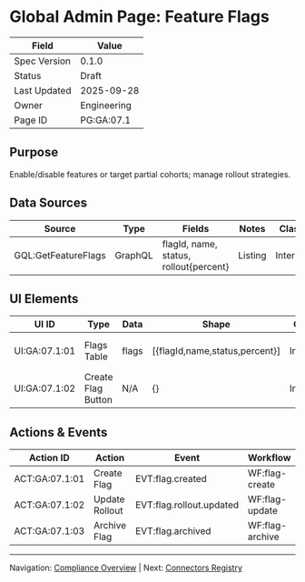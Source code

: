 # Global Admin Page: Feature Flags

| Field | Value |
|-------|-------|
| Spec Version | 0.1.0 |
| Status | Draft |
| Last Updated | 2025-09-28 |
| Owner | Engineering |
| Page ID | PG:GA:07.1 |

## Purpose

Enable/disable features or target partial cohorts; manage rollout strategies.

## Data Sources

| Source | Type | Fields | Notes | Class | PII |
|--------|------|--------|-------|-------|-----|
| GQL:GetFeatureFlags | GraphQL | flagId, name, status, rollout{percent} | Listing | Internal | N |

## UI Elements

| UI ID | Type | Data | Shape | Class | PII | Notes |
|-------|------|------|-------|-------|-----|-------|
| UI:GA:07.1:01 | Flags Table | flags | [{flagId,name,status,percent}] | Internal | N | Inline edit percent |
| UI:GA:07.1:02 | Create Flag Button | N/A | {} | Internal | N | Modal |

## Actions & Events

| Action ID | Action | Event | Workflow |
|-----------|--------|-------|----------|
| ACT:GA:07.1:01 | Create Flag | EVT:flag.created | WF:flag-create |
| ACT:GA:07.1:02 | Update Rollout | EVT:flag.rollout.updated | WF:flag-update |
| ACT:GA:07.1:03 | Archive Flag | EVT:flag.archived | WF:flag-archive |

---
Navigation: [Compliance Overview](ga_pg_06_1_compliance_overview.md) | Next: [Connectors Registry](ga_pg_08_1_connectors_registry.md)
